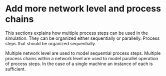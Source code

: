 # Add more network level and process chains

This sections explains how multiple process steps can be used in the simulation. They can be organized either sequentially or parallelly. Process steps that should be organized sequentially. 


Multiple network level are used to model sequential process steps. Multiple process chains within a network level are used to model parallel operation of process steps. In the case of a single machine an instance of each is sufficient.  